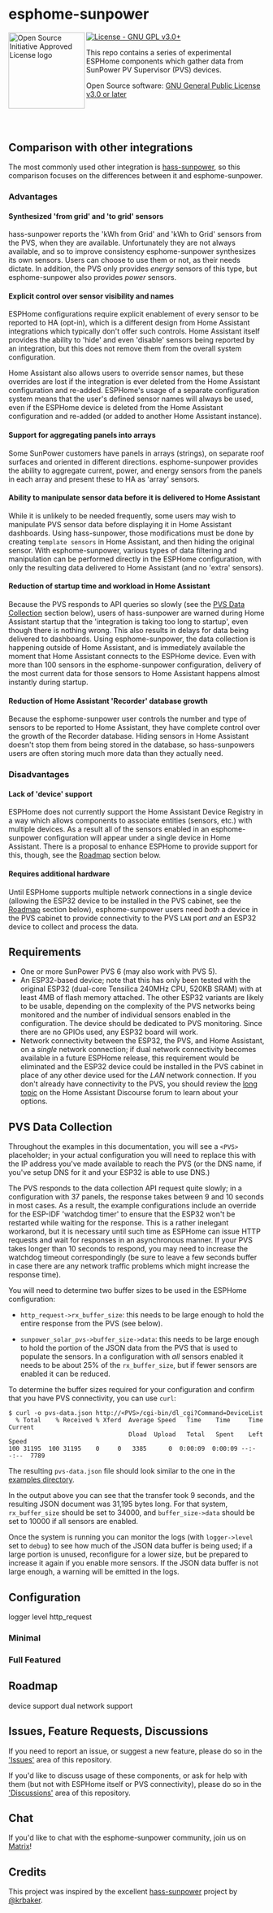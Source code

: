 # esphome-sunpower

<a href="https://opensource.org"><img height="150" align="left" src="https://opensource.org/files/OSIApprovedCropped.png" alt="Open Source Initiative Approved License logo"></a>
[![License - GNU GPL v3.0+](https://img.shields.io/badge/License-GNU%20GPL%203.0%2b-9400d3.svg)](https://spdx.org/licenses/GPL-3.0-or-later.html)

This repo contains a series of experimental ESPHome components which
gather data from SunPower PV Supervisor (PVS) devices.

Open Source software: [GNU General Public License v3.0 or later](https://spdx.org/licenses/GPL-3.0-or-later.html)

## &nbsp;

## Comparison with other integrations

The most commonly used other integration is
[hass-sunpower](https://github.com/krbaker/hass-sunpower), so this
comparison focuses on the differences between it and esphome-sunpower.

### Advantages

#### Synthesized 'from grid' and 'to grid' sensors

hass-sunpower reports the 'kWh from Grid' and 'kWh to Grid' sensors
from the PVS, when they are available. Unfortunately they are not
always available, and so to improve consistency esphome-sunpower
synthesizes its own sensors. Users can choose to use them or not, as
their needs dictate. In addition, the PVS only provides *energy*
sensors of this type, but esphome-sunpower also provides *power*
sensors.

#### Explicit control over sensor visibility and names

ESPHome configurations require explicit enablement of every sensor to
be reported to HA (opt-in), which is a different design from Home
Assistant integrations which typically don't offer such controls. Home
Assistant itself provides the ability to 'hide' and even 'disable'
sensors being reported by an integration, but this does not remove
them from the overall system configuration.

Home Assistant also allows users to override sensor names, but these
overrides are lost if the integration is ever deleted from the Home
Assistant configuration and re-added. ESPHome's usage of a separate
configuration system means that the user's defined sensor names will
always be used, even if the ESPHome device is deleted from the Home
Assistant configuration and re-added (or added to another Home
Assistant instance).

#### Support for aggregating panels into arrays

Some SunPower customers have panels in arrays (strings), on separate
roof surfaces and oriented in different directions. esphome-sunpower
provides the ability to aggregate current, power, and energy sensors
from the panels in each array and present these to HA as 'array'
sensors.

#### Ability to manipulate sensor data before it is delivered to Home Assistant

While it is unlikely to be needed frequently, some users may wish to
manipulate PVS sensor data before displaying it in Home Assistant
dashboards. Using hass-sunpower, those modifications must be done by
creating `template sensors` in Home Assistant, and then hiding the
original sensor. With esphome-sunpower, various types of data
filtering and manipulation can be performed directly in the ESPHome
configuration, with only the resulting data delivered to Home
Assistant (and no 'extra' sensors).

#### Reduction of startup time and workload in Home Assistant

Because the PVS responds to API queries so slowly (see the [PVS Data
Collection](#pvs-data-collection) section below), users of
hass-sunpower are warned during Home Assistant startup that the
'integration is taking too long to startup', even though there is
nothing wrong. This also results in delays for data being delivered to
dashboards. Using esphome-sunpower, the data collection is happening
outside of Home Assistant, and is immediately available the moment
that Home Assistant connects to the ESPHome device. Even with more
than 100 sensors in the esphome-sunpower configuration, delivery of
the most current data for those sensors to Home Assistant happens
almost instantly during startup.

#### Reduction of Home Assistant 'Recorder' database growth

Because the esphome-sunpower user controls the number and type of
sensors to be reported to Home Assistant, they have complete control
over the growth of the Recorder database. Hiding sensors in Home
Assistant doesn't stop them from being stored in the database, so
hass-sunpowers users are often storing much more data than they
actually need.

### Disadvantages

#### Lack of 'device' support

ESPHome does not currently support the Home Assistant Device Registry
in a way which allows components to associate entities (sensors, etc.)
with multiple devices. As a result all of the sensors enabled in an
esphome-sunpower configuration will appear under a single device in
Home Assistant. There is a proposal to enhance ESPHome to provide
support for this, though, see the [Roadmap](#roadmap) section below.

#### Requires additional hardware

Until ESPHome supports multiple network connections in a single device
(allowing the ESP32 device to be installed in the PVS cabinet, see the
[Roadmap](#roadmap) section below), esphome-sunpower users need *both*
a device in the PVS cabinet to provide connectivity to the PVS `LAN`
port *and* an ESP32 device to collect and process the data.

## Requirements

* One or more SunPower PVS 6 (may also work with PVS 5).
* An ESP32-based device; note that this has only been tested with the
  original ESP32 (dual-core Tensilica 240MHz CPU, 520KB SRAM) with at
  least 4MB of flash memory attached. The other ESP32 variants are
  likely to be usable, depending on the complexity of the PVS networks
  being monitored and the number of individual sensors enabled in the
  configuration. The device should be dedicated to PVS
  monitoring. Since there are no GPIOs used, any ESP32 board will
  work.
* Network connectivity between the ESP32, the PVS, and Home Assistant,
  on a *single* network connection; if dual network connectivity
  becomes available in a future ESPHome release, this requirement
  would be eliminated and the ESP32 device could be installed in the
  PVS cabinet in place of any other device used for the _LAN_ network
  connection. If you don't already have connectivity to the PVS, you
  should review the [long
  topic](https://community.home-assistant.io/t/options-for-sunpower-solar-integration/289621)
  on the Home Assistant Discourse forum to learn about your options.

## PVS Data Collection

Throughout the examples in this documentation, you will see a `<PVS>`
placeholder; in your actual configuration you will need to replace
this with the IP address you've made available to reach the PVS (or
the DNS name, if you've setup DNS for it and your ESP32 is able to use
DNS.)

The PVS responds to the data collection API request quite slowly; in a
configuration with 37 panels, the response takes between 9 and 10
seconds in most cases. As a result, the example configurations include
an override for the ESP-IDF 'watchdog timer' to ensure that the ESP32
won't be restarted while waiting for the response. This is a rather
inelegant workarond, but it is necessary until such time as ESPHome
can issue HTTP requests and wait for responses in an asynchronous
manner. If your PVS takes longer than 10 seconds to respond, you may
need to increase the watchdog timeout correspondingly (be sure to
leave a few seconds buffer in case there are any network traffic
problems which might increase the response time).

You will need to determine two buffer sizes to be used in the ESPHome
configuration:

* `http_request->rx_buffer_size`: this needs to be large enough to
  hold the entire response from the PVS (see below).

* `sunpower_solar_pvs->buffer_size->data`: this needs to be large
  enough to hold the portion of the JSON data from the PVS that is
  used to populate the sensors. In a configuration with _all_ sensors
  enabled it needs to be about 25% of the `rx_buffer_size`, but if
  fewer sensors are enabled it can be reduced.

To determine the buffer sizes required for your configuration and
confirm that you have PVS connectivity, you can use `curl`:

```shell
$ curl -o pvs-data.json http://<PVS>/cgi-bin/dl_cgi?Command=DeviceList
  % Total    % Received % Xferd  Average Speed   Time    Time     Time  Current
                                 Dload  Upload   Total   Spent    Left  Speed
100 31195  100 31195    0     0   3385      0  0:00:09  0:00:09 --:--:--  7789
```

The resulting `pvs-data.json` file should look similar to the one in
the [examples directory](examples).

In the output above you can see that the transfer took 9 seconds, and
the resulting JSON document was 31,195 bytes long. For that system,
`rx_buffer_size` should be set to 34000, and `buffer_size->data`
should be set to 10000 if all sensors are enabled.

Once the system is running you can monitor the logs (with
`logger->level` set to `debug`) to see how much of the JSON data buffer
is being used; if a large portion is unused, reconfigure for a lower
size, but be prepared to increase it again if you enable more
sensors. If the JSON data buffer is not large enough, a warning will
be emitted in the logs.

## Configuration

logger level
http_request

### Minimal

### Full Featured

## Roadmap

device support
dual network support

## Issues, Feature Requests, Discussions

If you need to report an issue, or suggest a new feature, please do so
in the
['Issues'](https://github.com/kpfleming/esphome-sunpower/issues) area
of this repository.

If you'd like to discuss usage of these components, or ask for help
with them (but not with ESPHome itself or PVS connectivity), please do
so in the
['Discussions'](https://github.com/kpfleming/esphome-sunpower/discussions)
area of this repository.

## Chat

If you'd like to chat with the esphome-sunpower community, join us on
[Matrix](https://matrix.to/#/#esphome-sunpower:km6g.us)!

## Credits

This project was inspired by the excellent
[hass-sunpower](https://github.com/krbaker/hass-sunpower) project by
[@krbaker](https://github.com/krbaker).
